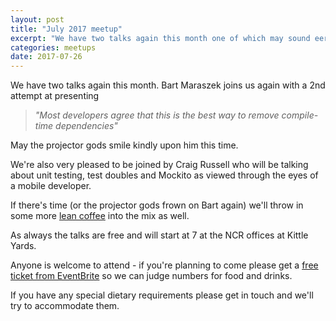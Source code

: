 ```yaml
---
layout: post
title: "July 2017 meetup"
excerpt: "We have two talks again this month one of which may sound eerily familiar"
categories: meetups 
date: 2017-07-26
---
```


We have two talks again this month. Bart Maraszek joins us again with a 2nd attempt at presenting

> *"Most developers agree that this is the best way to remove compile-time dependencies"* 

May the projector gods smile kindly upon him this time.

We're also very pleased to be joined by Craig Russell who will be talking about unit testing, test doubles and Mockito as viewed through the eyes of a mobile developer.

If there's time (or the projector gods frown on Bart again) we'll throw in some more [lean coffee](http://leancoffee.org/) into the mix as well.

As always the talks are free and will start at 7 at the NCR offices at Kittle Yards.

Anyone is welcome to attend - if you're planning to come please get a [free ticket from EventBrite](https://www.eventbrite.co.uk/e/edjug-july-meetup-tickets-36106301921) so we can judge numbers for food and drinks.

If you have any special dietary requirements please get in touch and we'll try to accommodate them.
